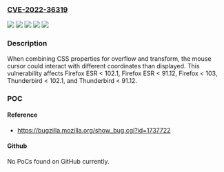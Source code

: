 ### [CVE-2022-36319](https://cve.mitre.org/cgi-bin/cvename.cgi?name=CVE-2022-36319)
![](https://img.shields.io/static/v1?label=Product&message=Firefox%20ESR&color=blue)
![](https://img.shields.io/static/v1?label=Product&message=Firefox&color=blue)
![](https://img.shields.io/static/v1?label=Product&message=Thunderbird&color=blue)
![](https://img.shields.io/static/v1?label=Version&message=n%2Fa&color=blue)
![](https://img.shields.io/static/v1?label=Vulnerability&message=Mouse%20Position%20spoofing%20with%20CSS%20transforms&color=brighgreen)

### Description

When combining CSS properties for overflow and transform, the mouse cursor could interact with different coordinates than displayed. This vulnerability affects Firefox ESR < 102.1, Firefox ESR < 91.12, Firefox < 103, Thunderbird < 102.1, and Thunderbird < 91.12.

### POC

#### Reference
- https://bugzilla.mozilla.org/show_bug.cgi?id=1737722

#### Github
No PoCs found on GitHub currently.

